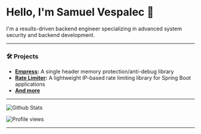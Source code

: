 # Hello, I'm Samuel Vespalec :wave:
I'm a results-driven backend engineer specializing in advanced system security and backend development.

---

### 🛠 Projects 
- **[Empress](https://github.com/svespalec/Empress):** A single header memory protection/anti-debug library
- **[Rate Limiter](https://github.com/svespalec/springboot-ratelimiter):** A lightweight IP-based rate limiting library for Spring Boot applications
- **[And more](https://github.com/svespalec?tab=repositories)**
---

![Github Stats](https://github-stats-ochre-seven.vercel.app/api?username=svespalec&rank_icon=github&hide=issues,contribs&show_icons=true&theme=dark#gh-dark-mode-only)

![Profile views](https://komarev.com/ghpvc/?username=svespalec&style=flat-square&color=blue)  

---
